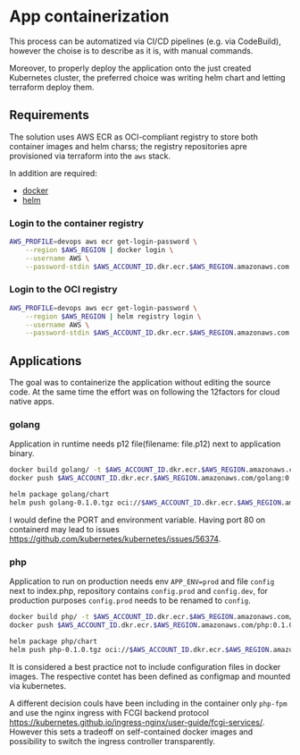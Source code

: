 # App containerization

This process can be automatized via CI/CD pipelines (e.g. via CodeBuild), however
the choise is to describe as it is, with manual commands.

Moreover, to properly deploy the application onto the just created Kubernetes
cluster, the preferred choice was writing helm chart and letting terraform
deploy them.

## Requirements

The solution uses AWS ECR as OCI-compliant registry to store both container
images and helm charss; the registry repositories apre provisioned via terraform
into the `aws` stack.

In addition are required:

- [docker](https://www.docker.com)
- [helm](https://helm.sh)

### Login to the container registry

```sh
AWS_PROFILE=devops aws ecr get-login-password \
    --region $AWS_REGION | docker login \
    --username AWS \
    --password-stdin $AWS_ACCOUNT_ID.dkr.ecr.$AWS_REGION.amazonaws.com
```

### Login to the OCI registry

```sh
AWS_PROFILE=devops aws ecr get-login-password \
    --region $AWS_REGION | helm registry login \
    --username AWS \
    --password-stdin $AWS_ACCOUNT_ID.dkr.ecr.$AWS_REGION.amazonaws.com
```

## Applications

The goal was to containerize the application without editing the source code.
At the same time the effort was on following the 12factors for cloud native apps.

### golang

Application in runtime needs p12 file(filename: file.p12) next to application binary.

```sh
docker build golang/ -t $AWS_ACCOUNT_ID.dkr.ecr.$AWS_REGION.amazonaws.com/golang:0.1.0
docker push $AWS_ACCOUNT_ID.dkr.ecr.$AWS_REGION.amazonaws.com/golang:0.1.0
```

```sh
helm package golang/chart
helm push golang-0.1.0.tgz oci://$AWS_ACCOUNT_ID.dkr.ecr.$AWS_REGION.amazonaws.com/
```

I would define the PORT and environment variable. Having port 80 on containerd
may lead to issues <https://github.com/kubernetes/kubernetes/issues/56374>.

### php

Application to run on production needs env `APP_ENV=prod` and file `config` next
to index.php, repository contains `config.prod` and `config.dev`, for production
purposes `config.prod` needs to be renamed to `config`.

```sh
docker build php/ -t $AWS_ACCOUNT_ID.dkr.ecr.$AWS_REGION.amazonaws.com/php:0.1.0
docker push $AWS_ACCOUNT_ID.dkr.ecr.$AWS_REGION.amazonaws.com/php:0.1.0
```

```sh
helm package php/chart
helm push php-0.1.0.tgz oci://$AWS_ACCOUNT_ID.dkr.ecr.$AWS_REGION.amazonaws.com/
```

It is considered a best practice not to include configuration files in docker
images. The respective contet has been defined as configmap and mounted via
kubernetes.

A different decision couls have been including in the container only `php-fpm`
and use the nginx ingress with FCGI backend protocol
<https://kubernetes.github.io/ingress-nginx/user-guide/fcgi-services/>.
However this sets a tradeoff on self-contained docker images and possibility to
switch the ingress controller transparently.
